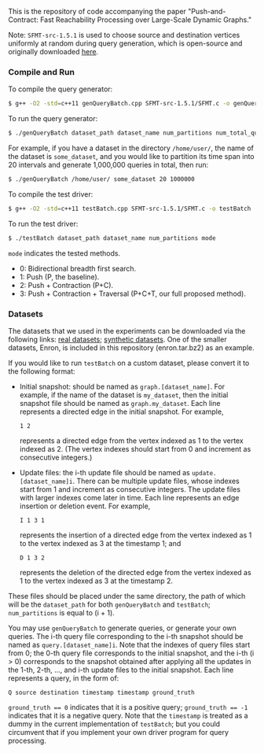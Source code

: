 This is the repository of code accompanying the paper "Push-and-Contract: Fast Reachability Processing over Large-Scale Dynamic Graphs."

Note: `SFMT-src-1.5.1` is used to choose source and destination vertices uniformly at random during query generation, which is open-source and originally downloaded [here](http://www.math.sci.hiroshima-u.ac.jp/m-mat/MT/SFMT/).

### Compile and Run

To compile the query generator:

```bash
$ g++ -O2 -std=c++11 genQueryBatch.cpp SFMT-src-1.5.1/SFMT.c -o genQueryBatch
```

To run the query generator:

```bash
$ ./genQueryBatch dataset_path dataset_name num_partitions num_total_query
```

For example, if you have a dataset in the directory `/home/user/`, the name of the dataset is `some_dataset`, and you would like to partition its time span into 20 intervals and generate 1,000,000 queries in total, then run:

```bash
$ ./genQueryBatch /home/user/ some_dataset 20 1000000
```

To compile the test driver:

```bash
$ g++ -O2 -std=c++11 testBatch.cpp SFMT-src-1.5.1/SFMT.c -o testBatch
```

To run the test driver:

```bash
$ ./testBatch dataset_path dataset_name num_partitions mode
```

`mode` indicates the tested methods.

- 0: Bidirectional breadth first search.
- 1: Push (P, the baseline).
- 2: Push + Contraction (P+C).
- 3: Push + Contraction + Traversal (P+C+T, our full proposed method).

### Datasets

The datasets that we used in the experiments can be downloaded via the following links: [real datasets](https://disk.pku.edu.cn:443/link/AC690DDF7CC1F8221D5CA61FBCB2732D); [synthetic datasets](https://disk.pku.edu.cn:443/link/BB9CB60B196181BC5B9430C7DDB1F530). One of the smaller datasets, Enron, is included in this repository (enron.tar.bz2) as an example.

If you would like to run `testBatch` on a custom dataset, please convert it to the following format:

- Initial snapshot: should be named as `graph.[dataset_name]`. For example, if the name of the dataset is `my_dataset`, then the initial snapshot file should be named as `graph.my_dataset`. Each line represents a directed edge in the initial snapshot. For example,

    ```
    1 2
    ```

    represents a directed edge from the vertex indexed as 1 to the vertex indexed as 2. (The vertex indexes should start from 0 and increment as consecutive integers.)

- Update files: the i-th update file should be named as `update.[dataset_name]i`. There can be multiple update files, whose indexes start from 1 and increment as consecutive integers. The update files with larger indexes come later in time. Each line represents an edge insertion or deletion event. For example,

    ```
    I 1 3 1
    ```

    represents the insertion of a directed edge from the vertex indexed as 1 to the vertex indexed as 3 at the timestamp 1; and

    ```
    D 1 3 2
    ```

    represents the deletion of the directed edge from the vertex indexed as 1 to the vertex indexed as 3 at the timestamp 2.

These files should be placed under the same directory, the path of which will be the `dataset_path` for both `genQueryBatch` and `testBatch`; `num_partitions` is equal to (i + 1).

You may use `genQueryBatch` to generate queries, or generate your own queries. The i-th query file corresponding to the i-th snapshot should be named as `query.[dataset_name]i`. Note that the indexes of query files start from 0; the 0-th query file corresponds to the initial snapshot, and the i-th (i > 0) corresponds to the snapshot obtained after applying all the updates in the 1-th, 2-th, ..., and i-th update files to the initial snapshot. Each line represents a query, in the form of:

```
Q source destination timestamp timestamp ground_truth
```

`ground_truth == 0` indicates that it is a positive query; `ground_truth == -1` indicates that it is a negative query. Note that the `timestamp` is treated as a dummy in the current implementation of `testBatch`; but you could circumvent that if you implement your own driver program for query processing.

